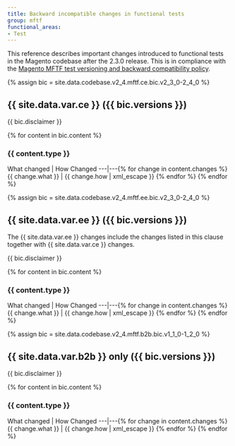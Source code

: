 ```yaml
---
title: Backward incompatible changes in functional tests
group: mftf
functional_areas:
- Test
---
```


This reference describes important changes introduced to functional tests in the Magento codebase after the 2.3.0 release. This is in compliance with the [Magento MFTF test versioning and backward compatibility policy][].

<!-- Posting CE data -->
{% assign bic = site.data.codebase.v2_4.mftf.ce.bic.v2_3_0-2_4_0 %}

## {{ site.data.var.ce }} ({{ bic.versions }})

{{ bic.disclaimer }}

{% for content in bic.content %}

### {{ content.type }}

What changed | How Changed
---|---{% for change in content.changes %}
{{ change.what }} | {{ change.how | xml_escape }} {% endfor %}
{% endfor %}

<!-- Posting EE data -->
{% assign bic = site.data.codebase.v2_4.mftf.ee.bic.v2_3_0-2_4_0 %}

## {{ site.data.var.ee }} ({{ bic.versions }})

The {{ site.data.var.ee }} changes include the changes listed in this clause together with {{ site.data.var.ce }} changes.

{{ bic.disclaimer }}

{% for content in bic.content %}

### {{ content.type }}

What changed | How Changed
---|---{% for change in content.changes %}
{{ change.what }} | {{ change.how | xml_escape }} {% endfor %}
{% endfor %}

<!-- Posting B2B data -->
{% assign bic = site.data.codebase.v2_4.mftf.b2b.bic.v1_1_0-1_2_0 %}

## {{ site.data.var.b2b }} only ({{ bic.versions }})

{{ bic.disclaimer }}

{% for content in bic.content %}

### {{ content.type }}

What changed | How Changed
---|---{% for change in content.changes %}
{{ change.what }} | {{ change.how | xml_escape }} {% endfor %}
{% endfor %}

<!-- Link definitions -->
[Magento MFTF test versioning and backward compatibility policy]: https://github.com/magento/architecture/blob/master/design-documents/testing/functional/versioning-and-backward-compatibility-policy.md
